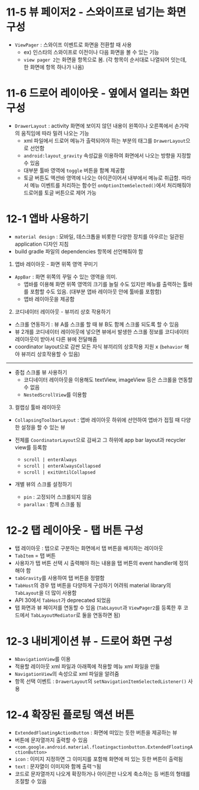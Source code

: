 # 11-5 뷰 페이저2 - 스와이프로 넘기는 화면 구성
- `ViewPager` : 스와이프 이벤트로 화면을 전환할 때 사용
  - ex) 인스타의 스와이프로 이전이나 다음 화면을 볼 수 있는 기능
  - `view pager 2`는 화면을 항목으로 봄. (각 항목이 순서대로 나열되어 잇는데, 한 화면에 항목 하나가 나옴)

# 11-6 드로어 레이아웃 - 옆에서 열리는 화면 구성
- `DrawerLayout` : activity 화면에 보이지 않던 내용이 왼쪽이나 오른쪽에서 손가락의 움직임에 따라 밀려 나오는 기능
  - xml 파일에서 드로어 메뉴가 출력되어야 하는 부분의 태그를 `DrawerLayout`으로 선언함
  - `android:layout_gravity` 속성값을 이용하여 화면에서 나오는 방향을 지정할 수 있음
  - 대부분 툴바 영역에 `toggle` 버튼을 함꼐 제공함
  - 토글 버튼도 액션바 영역에 나오는 아이콘이어서 내부에서 메뉴로 취급함. 따라서 메뉴 이벤트를 처리하는 함수인 `onOptionItemSelected()`에서 처리해줘야 드로어를 토글 버튼으로 제어 가능

# 12-1 앱바 사용하기
- `material design` : 모바일, 데스크톱을 비롯한 다양한 장치를 아우르는 일관된 application 디자인 지침
- build gradle 파일의 dependencies 항목에 선언해줘야 함

1. 앱바 레이아웃 - 화면 위쪽 영역 꾸미기
- `AppBar` : 화면 위쪽의 꾸밀 수 있는 영역을 의미.
  - 앱바를 이용해 화면 위쪽 영역의 크기를 늘릴 수도 있지만 메뉴를 출력하는 툴바를 포함할 수도 있음. (대부분 앱바 레이아웃 안에 툴바를 포함함)
  - 앱바 레이아웃을 제공함

2. 코디네이터 레이아웃 - 뷰끼리 상호 작용하기
- 스크롤 연동하기 : 뷰 A를 스크롤 할 때 뷰 B도 함께 스크롤 되도록 할 수 있음
- 뷰 2개를 코디네이터 레이아웃에 넣으면 뷰에서 발생한 스크롤 정보를 코디네이터 레이아웃이 받아서 다른 뷰에 전달해줌
- coordinator layout으로 감싼 모든 자식 뷰끼리의 상호작용 지원 x (`behavior` 해야 뷰끼리 상호작용할 수 있음)
---
- 중첩 스크롤 뷰 사용하기
  - 코디네이터 레이아웃을 이용해도 textView, imageView 등은 스크롤을 연동할 수 없음
  - `NestedScrollView`를 이용함
 
3. 컬랩싱 툴바 레이아웃
- `CollapsingToolbarLayout` : 앱바 레이아웃 하위에 선언하여 앱바가 접힐 때 다양한 설정을 할 수 있는 뷰
- 전체를 `CoordinatorLayout`으로 감싸고 그 하위에 app bar layout과 recycler view를 등록함
  - `scroll | enterAlways`
  - `scroll | enterAlwaysCollapsed`
  - `scroll | exitUntilCollapsed`

- 개별 뷰의 스크롤 설정하기
  - `pin` : 고정되어 스크롤되지 않음
  - `parallax` : 함께 스크롤 됨

# 12-2 탭 레이아웃 - 탭 버튼 구성
- 탭 레이아웃 : 탭으로 구분하는 화면에서 탭 버튼을 배치하는 레이아웃
- `TabItem` = 탭 버튼
- 사용자가 탭 버튼 선택 시 출력해야 하는 내용을 탭 버튼의 event handler에 정의해야 함
- `tabGravity`를 사용하여 탭 버튼을 정렬함
- `TabHost`의 경우 탭 버튼을 다양하게 구성하기 어려워 material library의 `TabLayout`을 더 많이 사용함
- API 30에서 `TabHost`가 deprecated 되었음
- 탭 화면과 뷰 페이저를 연동할 수 있음 (`TabLayout`과 `ViewPager2`를 등록한 후 코드에서 `TabLayoutMediator`로 둘을 연동하면 됨)

# 12-3 내비게이션 뷰 - 드로어 화면 구성
- `NbavigationView`를 이용
- 적용할 레이아웃 xml 파일과 아래쪽에 적용할 메뉴 xml 파일을 만듦
- `NavigationView`의 속성으로 xml 파일을 알려줌
-  항목 선택 이벤트 : `DrawerLayout`의 `setNavigationItemSelectedListener()` 사용

# 12-4 확장된 플로팅 액션 버튼
- `ExtendedFloatingActionButton` : 화면에 떠있는 듯한 버튼을 제공하는 뷰
- 버튼에 문자열까지 출력할 수 있음
- `<com.google.android.material.floatingactionbutton.ExtendedFloatingActionButton>`
- `icon` : 이미지 지정하면 그 이미지를 포함해 화면에 떠 있는 듯한 버튼이 출력됨
- `text` : 문자열이 이미지와 함께 출력ㄱ됨
- 코드로 문자열까지 나오게 확장하거나 아이콘만 나오게 축소하는 등 버튼의 형태를 조절할 수 있음
